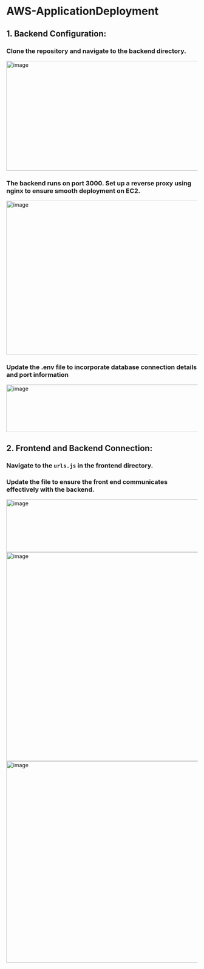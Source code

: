 # AWS-ApplicationDeployment
## 1. Backend Configuration:

  ### Clone the repository and navigate to the backend directory.
  <img width="940" height="289" alt="image" src="https://github.com/user-attachments/assets/23e87468-c104-4f3f-8e3e-0af070a2cc8a" />

  ### The backend runs on port 3000. Set up a reverse proxy using nginx to ensure smooth deployment on EC2.
  <img width="940" height="405" alt="image" src="https://github.com/user-attachments/assets/a44fbf22-6234-4b85-9304-5142b8fd792a" />

  ###  Update the .env file to incorporate database connection details and port information
  <img width="940" height="125" alt="image" src="https://github.com/user-attachments/assets/41386df6-a641-4044-872c-31e33f3ba042" />

## 2. Frontend and Backend Connection:

  ### Navigate to the `urls.js` in the frontend directory.
  ### Update the file to ensure the front end communicates effectively with the backend.

  <img width="940" height="139" alt="image" src="https://github.com/user-attachments/assets/bacad054-1f76-4b77-8060-c89cf4796435" />
  <img width="939" height="550" alt="image" src="https://github.com/user-attachments/assets/8adac14d-7db6-4a81-9f9b-28d6c364bbf3" />
  <img width="769" height="531" alt="image" src="https://github.com/user-attachments/assets/af37824c-6d65-4643-bf41-3c5318bd72e9" />




